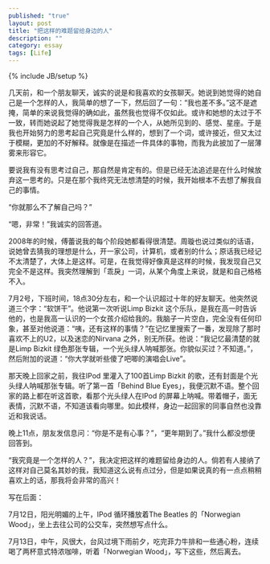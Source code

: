 ```yaml
---
published: "true"
layout: post
title: "把这样的难题留给身边的人"
description: ""
category: essay
tags: [Life]
---
```

{% include JB/setup %}

几天前，和一个朋友聊天，诚实的说是和我喜欢的女孩聊天。她说到她觉得的她自己是一个怎样的人，我简单的想了一下，然后回了一句：“我也差不多。”这不是遮掩，简单的来说我觉得的确如此，虽然我也觉得不仅如此。或许和她想的太过于不一致，转而她说起了她觉得我是怎样的一个人，从她所见到的、感觉、星座。于是我也开始努力的思考起自己究竟是什么样的，想到了一个词，或许接近，但又太过于模糊，更加的不好解释。就像是在描述一件具体的事物，而我为此披加了一层薄雾来形容它。

要说我有没有思考过自己，那自然是肯定有的。但是已经无法追述是在什么时候放弃这一思考的。只是在那个我终究无法想清楚的时候，我开始根本不去想了解我自己的事情。

“你就那么不了解自己吗？”

“嗯，非常！”我诚实的回答道。

2008年的时候，傅蕾说我的每个阶段她都看得很清楚。周璇也说过类似的话语，说她曾去猜我的理想是什么，开一家公司，计算机，或者别的什么；原话我已经记不太清楚了，大体上是这样。可是，在我觉得好像真是这样的时候，我发现自己又完全不是这样。我突然理解到「乖戾」一词，从某个角度上来说，就是和自己格格不入。

7月2号，下班时间，18点30分左右，和一个认识超过十年的好友聊天。他突然说道三个字：“软饼干”。他说第一次听说Limp Bizkit 这个乐队，是我在高一时告诉他的，也是我高一认识的一个女孩介绍给我的。我脑子一片空白，完全没有任何印象，甚至对他说道：“咦，还有这样的事情？”在记忆里搜索了一番，发现除了那时喜欢不上的U2，以及迷恋的Nirvana 之外，别无所获。他说：“我记忆最清楚的就是Limp Bizkit 绿色那张专辑，一个光头绿人呐喊那张。你貌似买过？不知道。”，然后附加的说道：“你大学就听些傻了吧唧的演唱会Live”。

那天晚上回家之前，我往IPod 里灌入了100首Limp Bizkit 的歌，还有封面是个光头绿人呐喊那张专辑。听了第一首「Behind Blue Eyes」，我便沉默不语。整个回家的路上都在听这首歌，看那个光头绿人在IPod 的屏幕上呐喊。带着帽子，面无表情，沉默不语，不知道该看向哪里。如此模样，身边一起回家的同事自然也没靠近和我说话。

晚上11点，朋友发信息问：“你是不是有心事？”，“更年期到了。”我什么都没想便回答到。

“我究竟是一个怎样的人？”，我决定把这样的难题留给身边的人。倘若有人接纳了这样对自己莫名其妙的我，我知道这么说有点过分，但是如果说真的有一点点稍稍喜欢上的话，那我将会非常的高兴！

写在后面：

7月12日，阳光明媚的上午，IPod 循环播放着The Beatles 的「Norwegian Wood」，坐上去往公司的公交车，突然想写点什么。

7月13日，中午，风很大，台风过境下雨前夕，吃完菲力牛排和一些通心粉，连续喝了两杯意式特浓咖啡，听着「Norwegian Wood」，写下这些，然后离去。
